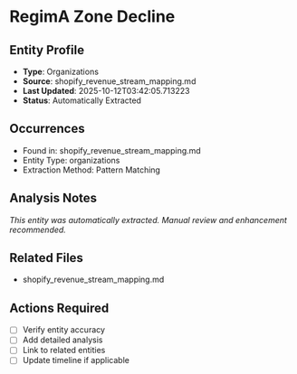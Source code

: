 # RegimA Zone Decline

## Entity Profile
- **Type**: Organizations
- **Source**: shopify_revenue_stream_mapping.md
- **Last Updated**: 2025-10-12T03:42:05.713223
- **Status**: Automatically Extracted

## Occurrences
- Found in: shopify_revenue_stream_mapping.md
- Entity Type: organizations
- Extraction Method: Pattern Matching

## Analysis Notes
*This entity was automatically extracted. Manual review and enhancement recommended.*

## Related Files
- shopify_revenue_stream_mapping.md

## Actions Required
- [ ] Verify entity accuracy
- [ ] Add detailed analysis
- [ ] Link to related entities
- [ ] Update timeline if applicable

